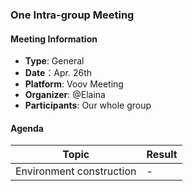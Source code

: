 ### One Intra-group Meeting

#### Meeting Information
- **Type**: General
- **Date**：Apr. 26th
- **Platform**: Voov Meeting
- **Organizer**: @Elaina
- **Participants**: Our whole group

#### Agenda
|Topic|Result|
|-|-|
|Environment construction|-|
